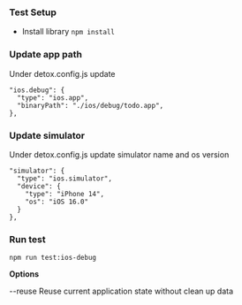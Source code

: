 ### Test Setup
- Install library `npm install`

### Update app path
Under detox.config.js update 
```
"ios.debug": {
  "type": "ios.app",
  "binaryPath": "./ios/debug/todo.app",
},
```

### Update simulator
Under detox.config.js update simulator name and os version 
```
"simulator": {
  "type": "ios.simulator",
  "device": {
    "type": "iPhone 14",
    "os": "iOS 16.0"
  }
},

```

### Run test
`npm run test:ios-debug`
 
**Options**

--reuse Reuse current application state without clean up data

